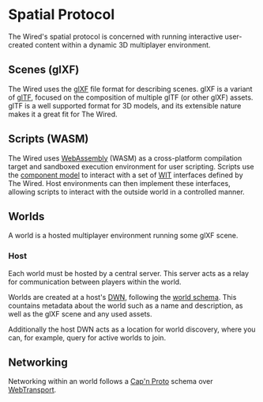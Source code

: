 # Spatial Protocol

The Wired's spatial protocol is concerned with running interactive user-created
content within a dynamic 3D multiplayer environment.

## Scenes (glXF)

The Wired uses the [glXF](https://github.com/KhronosGroup/glXF) file format for
describing scenes. glXF is a variant of [glTF](https://github.com/KhronosGroup/glTF),
focused on the composition of multiple glTF (or other glXF) assets. glTF is a
well supported format for 3D models, and its extensible nature makes it a great
fit for The Wired.

## Scripts (WASM)

The Wired uses [WebAssembly](https://webassembly.org/) (WASM) as a cross-platform
compilation target and sandboxed execution environment for user scripting.
Scripts use the [component model](https://github.com/WebAssembly/component-model)
to interact with a set of [WIT](https://github.com/WebAssembly/component-model/blob/main/design/mvp/WIT.md)
interfaces defined by The Wired. Host environments can then implement these
interfaces, allowing scripts to interact with the outside world in a controlled
manner.

## Worlds

A world is a hosted multiplayer environment running some glXF scene.

### Host

Each world must be hosted by a central server. This server acts as a relay for
communication between players within the world.

Worlds are created at a host's [DWN](../social/#decentralized-web-nodes-dwns),
following the [world schema](../social/dwn/schemas/world.json). This countains
metadata about the world such as a name and description, as well as the glXF
scene and any used assets.

Additionally the host DWN acts as a location for world discovery, where you can,
for example, query for active worlds to join.

## Networking

Networking within an world follows a [Cap'n Proto](https://capnproto.org/)
schema over [WebTransport](https://developer.mozilla.org/en-US/docs/Web/API/WebTransport).

